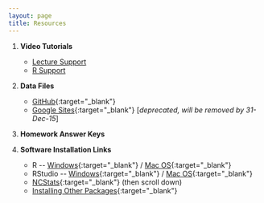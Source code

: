 ```yaml
---
layout: page
title: Resources
---
```


1. **Video Tutorials**
    * [Lecture Support](VideosLecture.html)
    * [R Support](VideosR.html)

1. **Data Files**
    * [GitHub](https://github.com/droglenc/NCData){:target="_blank"}
    * [Google Sites](https://sites.google.com/site/ncstats/data){:target="_blank"} [*deprecated, will be removed by 31-Dec-15*]

1. **Homework Answer Keys**

1. **Software Installation Links**
    * R -- [Windows](http://derekogle.com/IFAR/supplements/installations/InstallRWin.html){:target="_blank"} / [Mac OS](http://derekogle.com/IFAR/supplements/installations/InstallRMac.html){:target="_blank"}
    * RStudio -- [Windows](http://derekogle.com/IFAR/supplements/installations/InstallRStudioWin.html){:target="_blank"} / [Mac OS](http://derekogle.com/IFAR/supplements/installations/InstallPackagesRMac.html){:target="_blank"}
    * [NCStats](https://github.com/droglenc/NCStats){:target="_blank"} (then scroll down)
    * [Installing Other Packages](http://derekogle.com/IFAR/supplements/installations/InstallPackagesRStudio.html){:target="_blank"}
